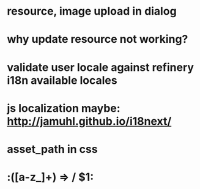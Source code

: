 # resource, image upload in dialog
# why update resource not working?
# validate user locale against refinery i18n available locales
# js localization maybe: http://jamuhl.github.io/i18next/
# asset_path in css
# \:([a-z_]+) => / $1:
